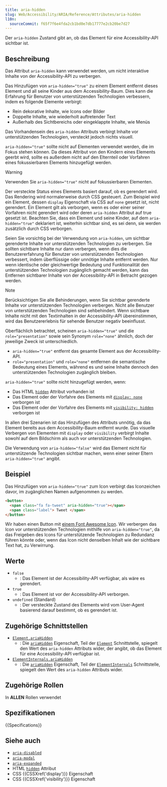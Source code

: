 ```yaml
---
title: aria-hidden
slug: Web/Accessibility/ARIA/Reference/Attributes/aria-hidden
l10n:
  sourceCommit: f65f7f6e4fda2cb1bd0e7db17777e2cb20be7d27
---
```


Der `aria-hidden` Zustand gibt an, ob das Element für eine Accessibility-API sichtbar ist.

## Beschreibung

Das Attribut `aria-hidden` kann verwendet werden, um nicht interaktive Inhalte von der Accessibility-API zu verbergen.

Das Hinzufügen von `aria-hidden="true"` zu einem Element entfernt dieses Element und all seine Kinder aus dem Accessibility-Baum. Dies kann die Erfahrung für Benutzer von unterstützenden Technologien verbessern, indem es folgende Elemente verbirgt:

- Rein dekorative Inhalte, wie Icons oder Bilder
- Doppelte Inhalte, wie wiederholt auftretender Text
- Außerhalb des Sichtbereichs oder eingeklappte Inhalte, wie Menüs

Das Vorhandensein des `aria-hidden` Attributs verbirgt Inhalte vor unterstützenden Technologien, versteckt jedoch nichts visuell.

`aria-hidden="true"` sollte nicht auf Elementen verwendet werden, die im Fokus stehen können. Da dieses Attribut von den Kindern eines Elements geerbt wird, sollte es außerdem nicht auf den Elternteil oder Vorfahren eines fokussierbaren Elements hinzugefügt werden.

> [!WARNING]
> Verwenden Sie `aria-hidden="true"` nicht auf fokussierbaren Elementen.

Der versteckte Status eines Elements basiert darauf, ob es gerendert wird. Das Rendering wird normalerweise durch CSS gesteuert. Zum Beispiel wird ein Element, dessen `display` Eigenschaft via CSS auf `none` gesetzt ist, nicht gerendert. Ein Element gilt als verborgen, wenn es oder einer seiner Vorfahren nicht gerendert wird oder deren `aria-hidden` Attribut auf true gesetzt ist. Beachten Sie, dass ein Element und seine Kinder, auf dem `aria-hidden="true"` deklariert ist, weiterhin sichtbar sind, es sei denn, sie werden zusätzlich durch CSS verborgen.

Seien Sie vorsichtig bei der Verwendung von `aria-hidden`, um sichtbar gerenderte Inhalte vor unterstützenden Technologien zu verbergen. Sie sollten sichtbare Inhalte nur dann verbergen, wenn dies die Benutzererfahrung für Benutzer von unterstützenden Technologien verbessert, indem überflüssige oder unnötige Inhalte entfernt werden. Nur wenn identische oder gleichwertige Bedeutung und Funktionalität den unterstützenden Technologien zugänglich gemacht werden, kann das Entfernen sichtbarer Inhalte von der Accessibility-API in Betracht gezogen werden.

> [!NOTE]
> Berücksichtigen Sie alle Behinderungen, wenn Sie sichtbar gerenderte Inhalte vor unterstützenden Technologien verbergen. Nicht alle Benutzer von unterstützenden Technologien sind sehbehindert. Wenn sichtbare Inhalte nicht mit den Textinhalten in der Accessibility-API übereinstimmen, wird das Benutzererlebnis für sehende Benutzer negativ beeinflusst.

Oberflächlich betrachtet, scheinen `aria-hidden="true"` und die `role="presentation"` sowie sein Synonym `role="none"` ähnlich, doch der jeweilige Zweck ist unterschiedlich.

- `aria-hidden="true"` entfernt das gesamte Element aus der Accessibility-API.
- `role="presentation"` und `role="none"` entfernen die semantische Bedeutung eines Elements, während es und seine Inhalte dennoch den unterstützenden Technologien zugänglich bleiben.

`aria-hidden="true"` sollte nicht hinzugefügt werden, wenn:

- Das HTML [`hidden`](/de/docs/Web/HTML/Global_attributes/hidden) Attribut vorhanden ist
- Das Element oder der Vorfahre des Elements mit [`display: none`](/de/docs/Web/CSS/display) verborgen ist
- Das Element oder der Vorfahre des Elements mit [`visibility: hidden`](/de/docs/Web/CSS/visibility) verborgen ist

In allen drei Szenarien ist das Hinzufügen des Attributs unnötig, da das Element bereits aus dem Accessibility-Baum entfernt wurde. Das visuelle Verbergen von Elementen mit `display` oder `visibility` verbirgt Inhalte sowohl auf dem Bildschirm als auch vor unterstützenden Technologien.

Die Verwendung von `aria-hidden="false"` wird das Element nicht für unterstützende Technologien sichtbar machen, wenn einer seiner Eltern `aria-hidden="true"` angibt.

## Beispiel

Das Hinzufügen von `aria-hidden="true"` zum Icon verbirgt das Iconzeichen davor, im zugänglichen Namen aufgenommen zu werden.

```html
<button>
  <span class="fa fa-tweet" aria-hidden="true"></span>
  <span class="label"> Tweet </span>
</button>
```

Wir haben einen Button mit [einem Font Awesome Icon](https://fontawesome.com/). Wir verbergen das Icon vor unterstützenden Technologien mithilfe von `aria-hidden="true"`, da das Freigeben des Icons für unterstützende Technologien zu Redundanz führen könnte oder, wenn das Icon nicht denselben Inhalt wie der sichtbare Text hat, zu Verwirrung.

## Werte

- `false`
  - : Das Element ist der Accessibility-API verfügbar, als wäre es gerendert.
- `true`
  - : Das Element ist vor der Accessibility-API verborgen.
- `undefined` (Standard)
  - : Der versteckte Zustand des Elements wird vom User-Agent basierend darauf bestimmt, ob es gerendert ist.

## Zugehörige Schnittstellen

- [`Element.ariaHidden`](/de/docs/Web/API/Element/ariaHidden)
  - : Die [`ariaHidden`](/de/docs/Web/API/Element/ariaHidden) Eigenschaft, Teil der [`Element`](/de/docs/Web/API/Element) Schnittstelle, spiegelt den Wert des `aria-hidden` Attributs wider, der angibt, ob das Element für eine Accessibility-API verfügbar ist.
- [`ElementInternals.ariaHidden`](/de/docs/Web/API/ElementInternals/ariaHidden)
  - : Die [`ariaHidden`](/de/docs/Web/API/ElementInternals/ariaHidden) Eigenschaft, Teil der [`ElementInternals`](/de/docs/Web/API/ElementInternals) Schnittstelle, spiegelt den Wert des `aria-hidden` Attributs wider.

## Zugehörige Rollen

In **ALLEN** Rollen verwendet

## Spezifikationen

{{Specifications}}

## Siehe auch

- [`aria-disabled`](/de/docs/Web/Accessibility/ARIA/Reference/Attributes/aria-disabled)
- [`aria-modal`](/de/docs/Web/Accessibility/ARIA/Reference/Attributes/aria-modal)
- [`aria-expanded`](/de/docs/Web/Accessibility/ARIA/Reference/Attributes/aria-expanded)
- HTML [`hidden`](/de/docs/Web/HTML/Global_attributes/hidden) Attribut
- CSS {{CSSXref('display')}} Eigenschaft
- CSS {{CSSXref('visibility')}} Eigenschaft
